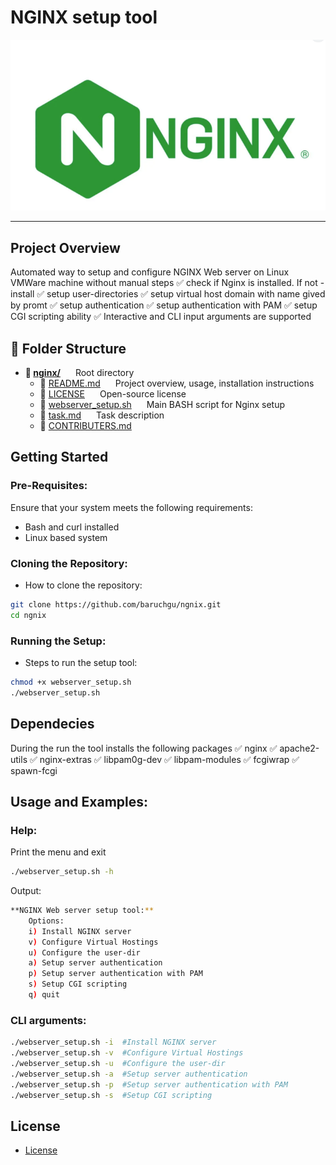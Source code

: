 # NGINX setup tool
  
![NGINX logo](assets/NGINX.png)

---

## Project Overview
Automated way to setup and configure NGINX Web server on Linux VMWare machine without manual steps
✅ check if Nginx is installed. If not - install
✅ setup user-directories 
✅ setup virtual host domain with name gived by promt
✅ setup authentication
✅ setup authentication with PAM
✅ setup CGI scripting ability
✅ Interactive and CLI input arguments are supported

## 📁 Folder Structure
- **📁 <span style="display: inline-block; margin-right: 20px;">[nginx/](./)</span>** Root directory  
  - 📄 <span style="display: inline-block; margin-right: 20px;">[README.md](./README.md)</span> Project overview, usage, installation instructions  
  - 📄 <span style="display: inline-block; margin-right: 20px;">[LICENSE](./LICENSE)</span> Open-source license  
  - 📄 <span style="display: inline-block; margin-right: 20px;">[webserver_setup.sh](./webserver_setup.sh)</span> Main BASH script for Nginx setup  
  - 📄 <span style="display: inline-block; margin-right: 20px;">[task.md](./task.md)</span> Task description  
  - 📄 <span style="display: inline-block; margin-right: 20px;">[CONTRIBUTERS.md](./CONTRIBUTERS.md)</span>

## Getting Started
### Pre-Requisites:
Ensure that your system meets the following requirements:
- Bash and curl installed
- Linux based system

### Cloning the Repository:
- How to clone the repository:
```bash
git clone https://github.com/baruchgu/ngnix.git
cd ngnix
```
### Running the Setup:
- Steps to run the setup tool:
```bash
chmod +x webserver_setup.sh
./webserver_setup.sh
```
## Dependecies
During the run the tool installs the following packages
✅ nginx
✅ apache2-utils
✅ nginx-extras
✅ libpam0g-dev
✅ libpam-modules
✅ fcgiwrap
✅ spawn-fcgi

## Usage and Examples:

### Help:
Print the menu and exit
```bash
./webserver_setup.sh -h  
``` 
Output:
```bash
**NGINX Web server setup tool:**
	Options:
	i) Install NGINX server 
	v) Configure Virtual Hostings
	u) Configure the user-dir
	a) Setup server authentication
	p) Setup server authentication with PAM
	s) Setup CGI scripting
	q) quit
```

### CLI arguments:

```bash
./webserver_setup.sh -i  #Install NGINX server
./webserver_setup.sh -v  #Configure Virtual Hostings
./webserver_setup.sh -u  #Configure the user-dir
./webserver_setup.sh -a  #Setup server authentication
./webserver_setup.sh -p  #Setup server authentication with PAM
./webserver_setup.sh -s  #Setup CGI scripting
``` 

## License
- [License](./LICENSE)

